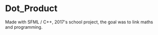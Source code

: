 # Dot_Product
Made with SFML / C++, 2017's school project, the goal was to link maths and programming.
